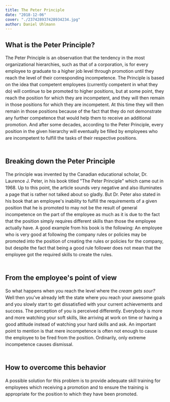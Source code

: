 ```yaml
---
title: The Peter Principle
date: "2018-12-06"
cover: "./237428937428934234.jpg"
author: Daniel Uhlmann
---
```


## What is the Peter Principle?

<p style = "line-height: 1.5;">
The Peter Principle is an observation that the tendency in the most organizational hierarchies, such as that of a corporation, is for every employee to graduate to a higher job level through promotion until they reach the level of their corresponding incompetence. The Principle is based on the idea that competent employees (currently competent in what they do) will continue to be promoted to higher positions, but at some point, they reach the position for which they are incompetent, and they will then remain in those positions for which they are incompetent. At this time they will then remain in those positions because of the fact that they do not demonstrate any further competence that would help them to receive an additional promotion. And after some decades, according to the Peter Principle, every position in the given hierarchy will eventually be filled by employees who are incompetent to fulfill the tasks of their respective positions.<br></br></p>

## Breaking down the Peter Principle

<p style = "line-height: 1.5;">
The principle was invented by the Canadian educational scholar, Dr. Laurence J. Peter, in his book titled "The Peter Principle" which came out in 1968. Up to this point, the article sounds very negative and also illuminates a page that is rather not talked about so gladly. But Dr. Peter also stated in his book that an employee's inability to fulfill the requirements of a given position that he is promoted to may not be the result of general incompetence on the part of the employee as much as it is due to the fact that the position simply requires different skills than those the employee actually have. A good example from his book is the following: An employee who is very good at following the company rules or policies may be promoted into the position of creating the rules or policies for the company, but despite the fact that being a good rule follower does not mean that the employee got the required skills to create the rules.<br></br></p>

## From the employee's point of view

<p style = "line-height: 1.5;">
So what happens when you reach the level where the <i>cream gets sour?</i> Well then you've already left the state where you reach your awesome goals and you slowly start to get dissatisfied with your current achievements and success. The perception of you is perceived differently. Everybody is more and more watching your soft skills, like arriving at work on time or having a good attitude instead of watching your hard skills and ask. An important point to mention is that mere incompetence is often not enough to cause the employee to be fired from the position. Ordinarily, only extreme incompetence causes dismissal.<br></br></p>

## How to overcome this behavior

<p style = "line-height: 1.5;">
A possible solution for this problem is to provide adequate skill training for employees which receiving a promotion and to ensure the training is appropriate for the position to which they have been promoted.<br></br></p>
